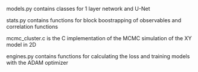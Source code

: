 models.py contains classes for 1 layer network and U-Net

stats.py contains functions for block boostrapping of observables and correlation functions

mcmc_cluster.c is the C implementation of the MCMC simulation of the XY model in 2D

engines.py contains functions for calculating the loss and training models with the ADAM optimizer
